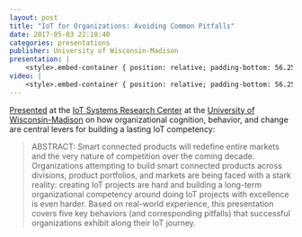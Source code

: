 ```yaml
---
layout: post
title: "IoT for Organizations: Avoiding Common Pitfalls"
date: 2017-05-03 22:10:40
categories: presentations
publisher: University of Wisconsin-Madison
presentation: |
    <style>.embed-container { position: relative; padding-bottom: 56.25%; height: 0; overflow: hidden; max-width: 100%; } .embed-container iframe, .embed-container object, .embed-container embed { position: absolute; top: 0; left: 0; width: 100%; height: 100%; }</style><div class='embed-container'><iframe src='//www.slideshare.net/slideshow/embed_code/key/25O7l2IyCEzj3F' width='595' height='485' frameborder='0' marginwidth='0' marginheight='0' scrolling='no' style='border:1px solid #CCC; border-width:1px; margin-bottom:5px; max-width: 100%;' allowfullscreen> </iframe> <div style='margin-bottom:5px'> <strong> <a href='//www.slideshare.net/MarkBenson5/iot-for-organizations-avoiding-common-pitfalls' title='IoT for Organizations: Avoiding Common Pitfalls' target='_blank'>IoT for Organizations: Avoiding Common Pitfalls</a> </strong> from <strong><a target='_blank' href='https://www.slideshare.net/MarkBenson5'>Mark Benson</a></strong> </div></div>
video: |
    <style>.embed-container { position: relative; padding-bottom: 56.25%; height: 0; overflow: hidden; max-width: 100%; } .embed-container iframe, .embed-container object, .embed-container embed { position: absolute; top: 0; left: 0; width: 100%; height: 100%; }</style><div class='embed-container'><iframe src='http://uwebc.mediasite.com/mediasite/Play/fc160af20a9e4ad9b541b04fb983673d1d' style='border:0'></iframe></div>
---
```


[Presented][ln1] at the [IoT Systems Research Center][ln2] at the [University of Wisconsin-Madison][ln3] on how organizational cognition, behavior, and change are central levers for building a lasting IoT competency:

> ABSTRACT: Smart connected products will redefine entire markets and the very nature of competition over the coming decade. Organizations attempting to build smart connected products across divisions, product portfolios, and markets are being faced with a stark reality: creating IoT projects are hard and building a long-term organizational competency around doing IoT projects with excellence is even harder. Based on real-world experience, this presentation covers five key behaviors (and corresponding pitfalls) that successful organizations exhibit along their IoT journey.

[ln1]: http://iotcenter.wisc.edu/events.aspx "UW-Madison IoT Systems Research Center Events"
[ln2]: http://iotcenter.wisc.edu/ "IoT Systems Research Center at the University of Wisconsin-Madison"
[ln3]: http://www.wisc.edu/ "University of Wisconsin-Madison"

